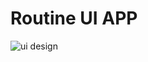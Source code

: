 # Routine UI APP
<div style="display: flex; justifyContent: center; alignItems:center">
    <img src = 'https://cdn.discordapp.com/attachments/1007284996186325013/1038757426125606922/image.png' alt="ui design">
</div>
